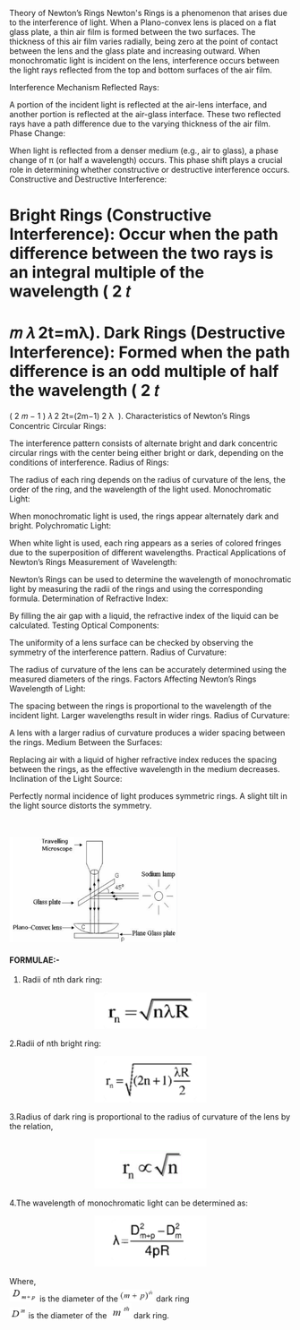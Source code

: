 Theory of Newton’s Rings
Newton's Rings is a phenomenon that arises due to the interference of light. When a Plano-convex lens is placed on a flat glass plate, a thin air film is formed between the two surfaces. The thickness of this air film varies radially, being zero at the point of contact between the lens and the glass plate and increasing outward. When monochromatic light is incident on the lens, interference occurs between the light rays reflected from the top and bottom surfaces of the air film.

Interference Mechanism
Reflected Rays:

A portion of the incident light is reflected at the air-lens interface, and another portion is reflected at the air-glass interface. These two reflected rays have a path difference due to the varying thickness of the air film.
Phase Change:

When light is reflected from a denser medium (e.g., air to glass), a phase change of π (or half a wavelength) occurs. This phase shift plays a crucial role in determining whether constructive or destructive interference occurs.
Constructive and Destructive Interference:

Bright Rings (Constructive Interference): Occur when the path difference between the two rays is an integral multiple of the wavelength (
2
𝑡
=
𝑚
𝜆
2t=mλ).
Dark Rings (Destructive Interference): Formed when the path difference is an odd multiple of half the wavelength (
2
𝑡
=
(
2
𝑚
−
1
)
𝜆
2
2t=(2m−1) 
2
λ
​
 ).
Characteristics of Newton’s Rings
Concentric Circular Rings:

The interference pattern consists of alternate bright and dark concentric circular rings with the center being either bright or dark, depending on the conditions of interference.
Radius of Rings:

The radius of each ring depends on the radius of curvature of the lens, the order of the ring, and the wavelength of the light used.
Monochromatic Light:

When monochromatic light is used, the rings appear alternately dark and bright.
Polychromatic Light:

When white light is used, each ring appears as a series of colored fringes due to the superposition of different wavelengths.
Practical Applications of Newton’s Rings
Measurement of Wavelength:

Newton’s Rings can be used to determine the wavelength of monochromatic light by measuring the radii of the rings and using the corresponding formula.
Determination of Refractive Index:

By filling the air gap with a liquid, the refractive index of the liquid can be calculated.
Testing Optical Components:

The uniformity of a lens surface can be checked by observing the symmetry of the interference pattern.
Radius of Curvature:

The radius of curvature of the lens can be accurately determined using the measured diameters of the rings.
Factors Affecting Newton’s Rings
Wavelength of Light:

The spacing between the rings is proportional to the wavelength of the incident light. Larger wavelengths result in wider rings.
Radius of Curvature:

A lens with a larger radius of curvature produces a wider spacing between the rings.
Medium Between the Surfaces:

Replacing air with a liquid of higher refractive index reduces the spacing between the rings, as the effective wavelength in the medium decreases.
Inclination of the Light Source:

Perfectly normal incidence of light produces symmetric rings. A slight tilt in the light source distorts the symmetry.

<br><br>
<img src="images/Setup.png" width="300" hight="450">

<h4>FORMULAE:-</h4>

1. Radii of nth dark ring:   
<p align="center">
  <img src="images/Form_1.png" width="200" hight="200">
</p>

2.Radii of nth bright ring:

<p align="center">
  <img src="images/Form_2.png" width="200" hight="200">
</p>

3.Radius of dark ring is proportional to the radius of curvature of the lens by the relation,

<p align="center">
  <img src="images/Form_3.png" width="200" hight="200">
</p>

4.The wavelength of monochromatic light can be determined as:

<p align="center">
  <img src="images/Form_4.png" width="200" hight="200">
</p>


Where,<br>
<img src="images/4.png" width="50" hight="10"> is the diameter of the
<img src="images/3.png" width="60" hight="10"> dark ring                
  <img src="images/2.png" width="30" hight="10">   is the diameter of the  <img src="images/1.png" width="40" hight="10">     dark ring.       

    
